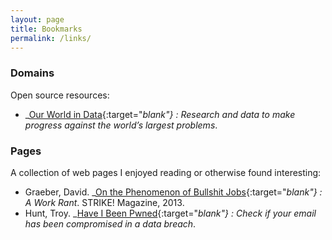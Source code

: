 ```yaml
---
layout: page
title: Bookmarks
permalink: /links/
---
```

### Domains
Open source resources:
- _[Our World in Data](https://ourworldindata.org){:target="_blank"} : Research and data to make progress against the world’s largest problems_.

### Pages
A collection of web pages I enjoyed reading or otherwise found interesting:
- Graeber, David. _[On the Phenomenon of Bullshit Jobs](https://perma.cc/7SE7-Z5MD){:target="_blank"} : A Work Rant_. STRIKE! Magazine, 2013.
- Hunt, Troy. _[Have I Been Pwned](https://perma.cc/AYG8-HK6M){:target="_blank"} : Check if your email has been compromised in a data breach_.
